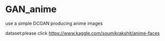 # GAN_anime
use a simple DCGAN producing anime images

dataset:please click https://www.kaggle.com/soumikrakshit/anime-faces
